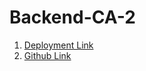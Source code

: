# Backend-CA-2

1. [Deployment Link](https://backend-ca-2-ad8o.onrender.com)  
2. [Github Link](https://github.com/Ahamed1846/Backend-CA-2.git)
